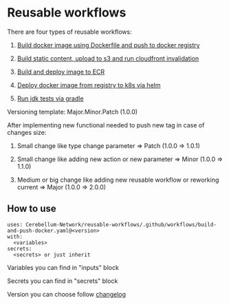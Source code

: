 # Reusable workflows

There are four types of reusable workflows:

1) [Build docker image using Dockerfile and push to docker registry](.github/workflows/build-and-push-docker.yaml)

2) [Build static content, upload to s3 and run cloudfront invalidation](.github/workflows/build-and-upload-static.yaml)
 
3) [Build and deploy image to ECR](.github/workflows/deploy-to-ecr.yaml)

4) [Deploy docker image from registry to k8s via helm](.github/workflows/deploy-with-helm.yaml)

5) [Run jdk tests via gradle](.github/workflows/tests-jdk-gradle.yaml)

Versioning template: Major.Minor.Patch (1.0.0)

After implementing new functional needed to push new tag in case of changes size:

1) Small change like type change parameter ⇒ Patch (1.0.0 ⇒ 1.0.1)

2) Small change like adding new action or new parameter ⇒ Minor (1.0.0 ⇒ 1.1.0)

3) Medium or big change like adding new reusable workflow or reworking current ⇒ Major (1.0.0 ⇒ 2.0.0)

## How to use

```
uses: Cerebellum-Network/reusable-workflows/.github/workflows/build-and-push-docker.yaml@<version>
with:
  <variables>
secrets:
  <secrets> or just inherit
```

Variables you can find in "inputs" block

Secrets you can find in "secrets" block

Version you can choose follow [changelog](CHANGELOG.md)